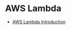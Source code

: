 # AWS Lambda

- [AWS Lambda Introduction](https://docs.aws.amazon.com/lambda/latest/operatorguide/intro.html)